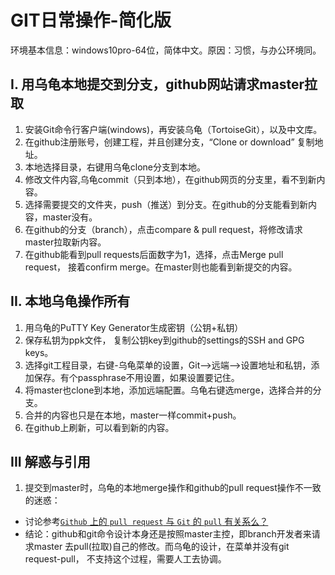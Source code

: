 # GIT日常操作-简化版
环境基本信息：windows10pro-64位，简体中文。原因：习惯，与办公环境同。

## I. 用乌龟本地提交到分支，github网站请求master拉取
1. 安装Git命令行客户端(windows)，再安装乌龟（TortoiseGit），以及中文库。
2. 在github注册账号，创建工程，并且创建分支，“Clone or download” 复制地址。
3. 本地选择目录，右键用乌龟clone分支到本地。
4. 修改文件内容,乌龟commit（只到本地），在github网页的分支里，看不到新内容。
5. 选择需要提交的文件夹，push（推送）到分支。在github的分支能看到新内容，master没有。
6. 在github的分支（branch），点击compare & pull request，将修改请求master拉取新内容。
7. 在github能看到pull requests后面数字为1，选择，点击Merge pull request，
 接着confirm merge。在master则也能看到新提交的内容。

## II. 本地乌龟操作所有
1. 用乌龟的PuTTY Key Generator生成密钥（公钥+私钥）
2. 保存私钥为ppk文件， 复制公钥key到github的settings的SSH and GPG keys。
3. 选择git工程目录，右键-乌龟菜单的设置，Git-->远端-->设置地址和私钥，添加保存。有个passphrase不用设置，如果设置要记住。
4. 将master也clone到本地，添加远端配置。乌龟右键选merge，选择合并的分支。
5. 合并的内容也只是在本地，master一样commit+push。
6. 在github上刷新，可以看到新的内容。

## III 解惑与引用
1. 提交到master时，乌龟的本地merge操作和github的pull request操作不一致的迷惑：
 +  讨论参考[`Github` 上的 `pull request` 与 `Git` 的 `pull` 有关系么？ ](https://segmentfault.com/q/1010000002575139)
 + 结论：github和git命令设计本身还是按照master主控，即branch开发者来请求master
 去pull(拉取)自己的修改。而乌龟的设计，在菜单并没有git request-pull，
 不支持这个过程，需要人工去协调。
